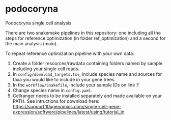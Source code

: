 # podocoryna
Podocoryna single cell analysis


There are two snakemake pipelines in this repository: one including all the steps for reference optimization (in folder ref_optimization) and a second for the main analysis (main).

To repeat reference optimization pipeline with your own data:

1. Create a folder resources/rawdata containing folders named by sample including your single cell reads.
2. In `config/download_targets.tsv`, include species name and sources for taxa you would like to include in your gene trees.
3. In the `workflow/Snakefile`, include your sample IDs on line 7
4. Change species name in `config.yaml`.
5. Cellranger needs to be installed separately and made available on your PATH. See intructions for download here: https://support.10xgenomics.com/single-cell-gene-expression/software/pipelines/latest/using/tutorial_in
